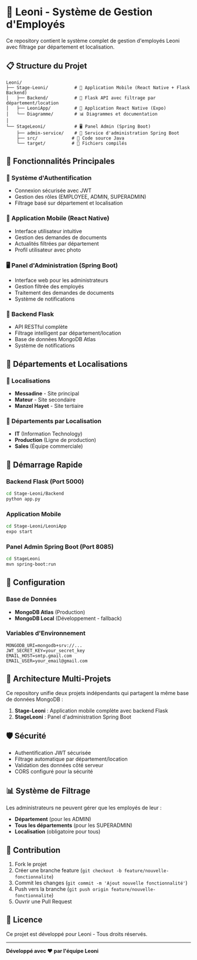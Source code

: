 # 🚀 Leoni - Système de Gestion d'Employés

Ce repository contient le système complet de gestion d'employés Leoni avec filtrage par département et localisation.

## 📋 Structure du Projet

```
Leoni/
├── Stage-Leoni/          # 📱 Application Mobile (React Native + Flask Backend)
│   ├── Backend/          # 🔧 Flask API avec filtrage par département/location
│   ├── LeoniApp/         # 📱 Application React Native (Expo)
│   └── Diagramme/        # 📊 Diagrammes et documentation
│
└── StageLeoni/           # 🖥️ Panel Admin (Spring Boot)
    ├── admin-service/    # 🏢 Service d'administration Spring Boot
    ├── src/             # 📁 Code source Java
    └── target/          # 🎯 Fichiers compilés
```

## 🎯 Fonctionnalités Principales

### 🔐 Système d'Authentification
- Connexion sécurisée avec JWT
- Gestion des rôles (EMPLOYEE, ADMIN, SUPERADMIN)
- Filtrage basé sur département et localisation

### 📱 Application Mobile (React Native)
- Interface utilisateur intuitive
- Gestion des demandes de documents
- Actualités filtrées par département
- Profil utilisateur avec photo

### 🖥️ Panel d'Administration (Spring Boot)
- Interface web pour les administrateurs
- Gestion filtrée des employés
- Traitement des demandes de documents
- Système de notifications

### 🔧 Backend Flask
- API RESTful complète
- Filtrage intelligent par département/location
- Base de données MongoDB Atlas
- Système de notifications

## 🏢 Départements et Localisations

### 📍 Localisations
- **Messadine** - Site principal
- **Mateur** - Site secondaire  
- **Manzel Hayet** - Site tertiaire

### 🏬 Départements par Localisation
- **IT** (Information Technology)
- **Production** (Ligne de production)
- **Sales** (Équipe commerciale)

## 🚀 Démarrage Rapide

### Backend Flask (Port 5000)
```bash
cd Stage-Leoni/Backend
python app.py
```

### Application Mobile
```bash
cd Stage-Leoni/LeoniApp
expo start
```

### Panel Admin Spring Boot (Port 8085)
```bash
cd StageLeoni
mvn spring-boot:run
```

## 🔧 Configuration

### Base de Données
- **MongoDB Atlas** (Production)
- **MongoDB Local** (Développement - fallback)

### Variables d'Environnement
```env
MONGODB_URI=mongodb+srv://...
JWT_SECRET_KEY=your_secret_key
EMAIL_HOST=smtp.gmail.com
EMAIL_USER=your_email@gmail.com
```

## 👥 Architecture Multi-Projets

Ce repository unifie deux projets indépendants qui partagent la même base de données MongoDB :

1. **Stage-Leoni** : Application mobile complète avec backend Flask
2. **StageLeoni** : Panel d'administration Spring Boot

## 🛡️ Sécurité

- Authentification JWT sécurisée
- Filtrage automatique par département/location
- Validation des données côté serveur
- CORS configuré pour la sécurité

## 📊 Système de Filtrage

Les administrateurs ne peuvent gérer que les employés de leur :
- **Département** (pour les ADMIN)
- **Tous les départements** (pour les SUPERADMIN)
- **Localisation** (obligatoire pour tous)

## 🤝 Contribution

1. Fork le projet
2. Créer une branche feature (`git checkout -b feature/nouvelle-fonctionnalite`)
3. Commit les changes (`git commit -m 'Ajout nouvelle fonctionnalité'`)
4. Push vers la branche (`git push origin feature/nouvelle-fonctionnalite`)
5. Ouvrir une Pull Request

## 📝 Licence

Ce projet est développé pour Leoni - Tous droits réservés.

---

**Développé avec ❤️ par l'équipe Leoni**
